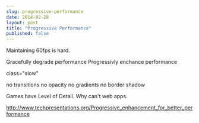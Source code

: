 ```yaml
---
slug: progressive-performance
date: 2014-02-28
layout: post
title: "Progressive Performance"
published: false
---
```


Maintaining 60fps is hard.

Gracefully degrade performance
Progressivly enchance performance

class="slow"

   no transitions
   no opacity
   no gradients
   no border shadow
   
Games have Level of Detail.  Why can't web apps.


http://www.techpresentations.org/Progressive_enhancement_for_better_performance

